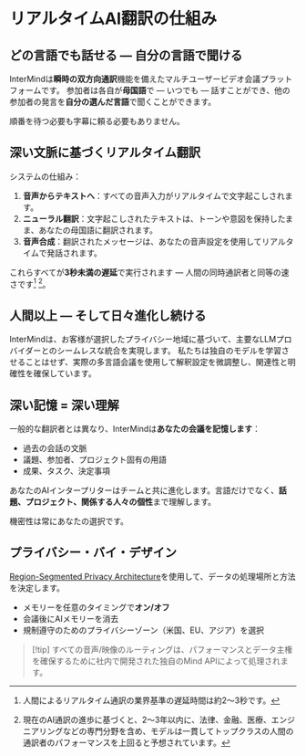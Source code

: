 # リアルタイムAI翻訳の仕組み

## どの言語でも話せる — 自分の言語で聞ける

InterMindは**瞬時の双方向通訳**機能を備えたマルチユーザービデオ会議プラットフォームです。
参加者は各自が**母国語**で — いつでも — 話すことができ、他の参加者の発言を**自分の選んだ言語**で聞くことができます。

順番を待つ必要も字幕に頼る必要もありません。

## 深い文脈に基づくリアルタイム翻訳

システムの仕組み：

1. **音声からテキストへ**：すべての音声入力がリアルタイムで文字起こしされます。
2. **ニューラル翻訳**：文字起こしされたテキストは、トーンや意図を保持したまま、あなたの母国語に翻訳されます。
3. **音声合成**：翻訳されたメッセージは、あなたの音声設定を使用してリアルタイムで発話されます。

これらすべてが**3秒未満の遅延**で実行されます — 人間の同時通訳者と同等の速さです[^1] [^2]。

[^1]: 人間によるリアルタイム通訳の業界基準の遅延時間は約2〜3秒です。

[^2]: 現在のAI通訳の進歩に基づくと、2〜3年以内に、法律、金融、医療、エンジニアリングなどの専門分野を含め、モデルは一貫してトップクラスの人間の通訳者のパフォーマンスを上回ると予想されています。

## 人間以上 — そして日々進化し続ける

InterMindは、お客様が選択したプライバシー地域に基づいて、主要なLLMプロバイダーとのシームレスな統合を実現します。
私たちは独自のモデルを学習させることはせず、実際の多言語会議を使用して解釈設定を微調整し、関連性と明確性を確保しています。

## 深い記憶 = 深い理解

一般的な翻訳者とは異なり、InterMindは**あなたの会議を記憶します**：

- 過去の会話の文脈
- 議題、参加者、プロジェクト固有の用語
- 成果、タスク、決定事項

あなたのAIインタープリターはチームと共に進化します。言語だけでなく、**話題、プロジェクト、関係する人々の個性**まで理解します。

機密性は常にあなたの選択です。

## プライバシー・バイ・デザイン

[Region-Segmented Privacy Architecture](privacy-architecture)を使用して、データの処理場所と方法を決定します。

- メモリーを任意のタイミングで**オン/オフ**
- 会議後にAIメモリーを消去
- 規制遵守のためのプライバシーゾーン（米国、EU、アジア）を選択

> [!tip] すべての音声/映像のルーティングは、パフォーマンスとデータ主権を確保するために社内で開発された独自のMind APIによって処理されます。